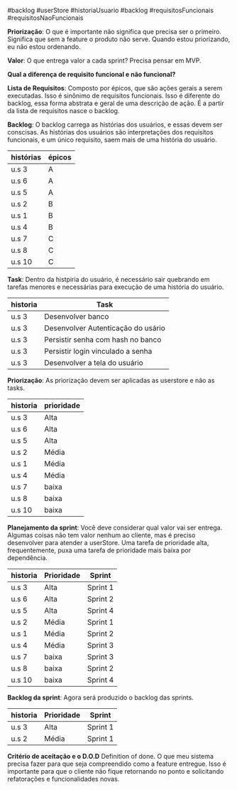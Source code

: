 #backlog #userStore #historiaUsuario #backlog #requisitosFuncionais #requisitosNaoFuncionais 

**Priorização**: O que é importante não significa que precisa ser o primeiro. Significa que sem a feature o produto não serve. 
Quando estou priorizando, eu não estou ordenando.


**Valor**: O que entrega valor a cada sprint?  Precisa pensar em MVP. 

**Qual a diferença de requisito funcional e não funcional?**

**Lista de Requisitos**: 
Composto por épicos, que são ações gerais a serem executadas.  Isso é sinônimo de requisitos funcionais. Isso é diferente do backlog, essa forma abstrata e geral de uma descrição de ação. É a partir da lista de requisitos nasce o backlog. 

**Backlog**:
O backlog carrega as histórias dos usuários, e essas devem ser conscisas. As histórias dos usuários são interpretações dos requisitos funcionais, e um único requisito, saem mais de uma história do usuário. 

histórias | épicos
--------|---
u.s 3 | A
u.s 6 | A
u.s 5 | A
u.s 2 | B
u.s 1 | B
u.s 4 | B
u.s 7 | C
u.s 8 | C
u.s 10 | C

**Task**: 
Dentro da histpiria do usuário, é necessário sair quebrando em tarefas menores e necessárias para execução de uma história do usuário. 

historia | Task
--------|---
u.s 3 | Desenvolver banco
u.s 3 | Desenvolver Autenticação do usário
u.s 3 | Persistir senha com hash no banco
u.s 3 | Persistir login vinculado a senha
u.s 3 | Desenvolver a tela do usuário

**Priorização**:
As priorização devem ser aplicadas as userstore e não as tasks. 

historia | prioridade
--------|---
u.s 3 | Alta
u.s 6 | Alta
u.s 5 | Alta
u.s 2 | Média
u.s 1 | Média
u.s 4 | Média
u.s 7 | baixa
u.s 8 | baixa
u.s 10 | baixa


**Planejamento da sprint**: Você deve considerar qual valor vai ser entrega. Algumas coisas não tem valor nenhum ao cliente, mas é preciso desenvolver para atender a userStore.
Uma tarefa de prioridade alta, frequentemente, puxa uma tarefa de prioridade mais baixa por dependência. 

historia | Prioridade | Sprint
--------|--- |-----
u.s 3 | Alta | Sprint 1
u.s 6 | Alta | Sprint 2
u.s 5 | Alta | Sprint 4
u.s 2 | Média | Sprint 1
u.s 1 | Média | Sprint 2
u.s 4 | Média | Sprint 3
u.s 7 | baixa | Sprint 3
u.s 8 | baixa | Sprint 2
u.s 10 | baixa | Sprint 4

**Backlog da sprint**: Agora será produzido o backlog das sprints. 

historia | Prioridade | Sprint
--------|--- |-----
u.s 3 | Alta | Sprint 1
u.s 2 | Média | Sprint 1

**Critério de aceitação e o D.O.D**
Definition of done. O que meu sistema precisa fazer para que seja compreendido como a feature entregue. Isso é importante para que o cliente não fique retornando no ponto e solicitando refatorações e funcionalidades novas.  